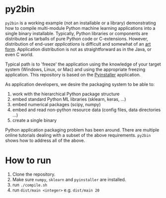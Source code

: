 # py2bin

`py2bin` is a working example (not an installable or a library) demonstrating how to compile multi-module Python machine
learning applications into a single binary installable. Typically, Python libraries or components are distributed as
tarballs of pure Python code or C-extensions. However, distribution of end-user _applications_ is difficult and somewhat
of an [art form](https://hackerboss.com/how-to-distribute-commercial-python-applications/). Application distribution is not 
as straightforward as in the Java, or even C world.
 
Typical path is to 'freeze' the application using the knowledge of your target system (Windows, Linux, or Mac) and using the 
appropriate freezing application. This repository is based on the [Pyinstaller](https://github.com/pyinstaller/pyinstaller/wiki)
application. 

As application developers, we desire the packaging system to be able to:

1. work with the hierarchical Python package structure
2. embed standard Python ML libraries (sklearn, keras, ...)
3. embed numerical packages (scipy, numpy)
4. embed and read non-python resource data (config files, data directories ...)
5. create a single binary

Python application packaging problem has been around. There are multiple online tutorials dealing with a subset of the 
above requirements. `py2bin` shows how to address all of the above. 

# How to run

1. Clone the repository.
2. Make sure `numpy`, `sklearn` and `pyinstaller` are installed.
3. run `./compile.sh`
4. run `dist/main <integer>` e.g. `dist/main 20`